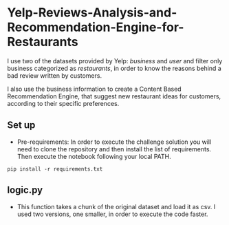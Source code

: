 # Yelp-Reviews-Analysis-and-Recommendation-Engine-for-Restaurants
I use two of the datasets provided by Yelp: *business* and *user* and filter only business categorized as *restaurants*, in order to know the reasons behind a bad review written by customers. 

I also use the business information to create a Content Based Recommendation Engine, that suggest new restaurant ideas for customers, according to their specific preferences.

## Set up

- Pre-requirements: In order to execute the challenge solution you will need to clone the repository and then install the list of requirements.
Then execute the notebook following your local PATH. 

```
pip install -r requirements.txt

```
## logic.py

- This function takes a chunk of the original dataset and load it as csv. I used two versions, one smaller, in order to execute the code faster.
